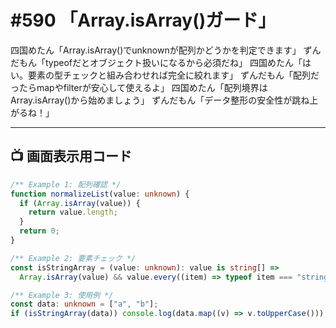 # #590 「Array.isArray()ガード」

四国めたん「Array.isArray()でunknownが配列かどうかを判定できます」
ずんだもん「typeofだとオブジェクト扱いになるから必須だね」
四国めたん「はい。要素の型チェックと組み合わせれば完全に絞れます」
ずんだもん「配列だったらmapやfilterが安心して使えるよ」
四国めたん「配列境界はArray.isArray()から始めましょう」
ずんだもん「データ整形の安全性が跳ね上がるね！」

---

## 📺 画面表示用コード

```typescript
/** Example 1: 配列確認 */
function normalizeList(value: unknown) {
  if (Array.isArray(value)) {
    return value.length;
  }
  return 0;
}

/** Example 2: 要素チェック */
const isStringArray = (value: unknown): value is string[] =>
  Array.isArray(value) && value.every((item) => typeof item === "string");

/** Example 3: 使用例 */
const data: unknown = ["a", "b"];
if (isStringArray(data)) console.log(data.map((v) => v.toUpperCase()));
```
